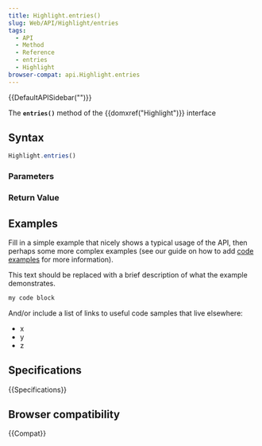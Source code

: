 ```yaml
---
title: Highlight.entries()
slug: Web/API/Highlight/entries
tags:
  - API
  - Method
  - Reference
  - entries
  - Highlight
browser-compat: api.Highlight.entries
---
```

{{DefaultAPISidebar("")}}

The **`entries()`** method of the {{domxref("Highlight")}} interface 

## Syntax

```js
Highlight.entries()
```

### Parameters



### Return Value



## Examples

Fill in a simple example that nicely shows a typical usage of the API, then perhaps some more complex examples (see our guide on how to add [code examples](/en-US/docs/MDN/Contribute/Structures/Code_examples) for more information).

This text should be replaced with a brief description of what the example demonstrates.

```js
my code block
```

And/or include a list of links to useful code samples that live elsewhere:

*   x
*   y
*   z

## Specifications

{{Specifications}}

## Browser compatibility

{{Compat}}

